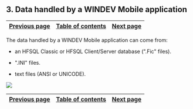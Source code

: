 
## 3. Data handled by a WINDEV Mobile application
			

| [Previous page](../Concepts_WM/1410086916.md) | [Table of contents](../Concepts_WM/1410086964.md) | [Next page](../Concepts_WM/1410086918.md) |
| --- | --- | --- |



<a name="NOTE1"></a>
<a name="NOTE1_1"></a>
The data handled by a WINDEV Mobile application can come from:

- an HFSQL Classic or HFSQL Client/Server database (".Fic" files).

- ".INI" files.

- text files (ANSI or UNICODE).




![](https://doc.pcsoft.fr/en-US/images/image.awp?langid=3&name=pocketPc_Basededonnees02.gif)


| [Previous page](../Concepts_WM/1410086916.md) | [Table of contents](../Concepts_WM/1410086964.md) | [Next page](../Concepts_WM/1410086918.md) |
| --- | --- | --- |





